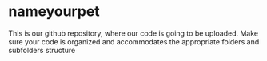 # nameyourpet
This is our github  repository, where our code is going to be uploaded. 
Make sure your code is organized and accommodates the appropriate folders and subfolders structure 

